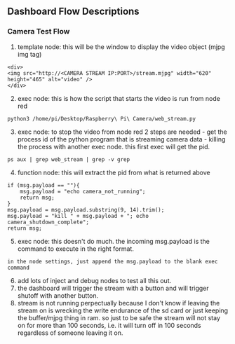 ## Dashboard Flow Descriptions
### Camera Test Flow
1. template node: this will be the window to display the video object (mjpg img tag)
```
<div>
<img src="http://<CAMERA STREAM IP:PORT>/stream.mjpg" width="620" height="465" alt="video" />
</div>
```
2. exec node: this is how the script that starts the video is run from node red
```
python3 /home/pi/Desktop/Raspberry\ Pi\ Camera/web_stream.py
```
3. exec node: to stop the video from node red 2 steps are needed - get the process id of the python program that is streaming camera data - killing the process with another exec node. this first exec will get the pid.
```
ps aux | grep web_stream | grep -v grep
```
4. function node: this will extract the pid from what is returned above
```
if (msg.payload == ""){
    msg.payload = "echo camera_not_running";
    return msg;
}
msg.payload = msg.payload.substring(9, 14).trim();
msg.payload = "kill " + msg.payload + "; echo camera_shutdown_complete";
return msg;
```
5. exec node: this doesn't do much. the incoming msg.payload is the command to execute in the right format.
```
in the node settings, just append the msg.payload to the blank exec command
```
6. add lots of inject and debug nodes to test all this out.
7. the dashboard will trigger the stream with a button and will trigger shutoff with another button.
8. stream is not running perpectually because I don't know if leaving the stream on is wrecking the write endurance of the sd card or just keeping the buffer/mjpg thing in ram. so just to be safe the stream will not stay on for more than 100 seconds, i.e. it will turn off in 100 seconds regardless of someone leaving it on.
